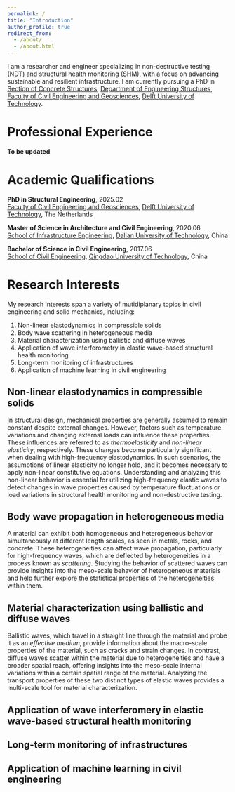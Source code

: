 ```yaml
---
permalink: /
title: "Introduction"
author_profile: true
redirect_from: 
  - /about/
  - /about.html
---
```


I am a researcher and engineer specializing in non-destructive testing (NDT) and structural health monitoring (SHM), with a focus on advancing sustainable and resilient infrastructure. I am currently pursuing a PhD in [Section of Concrete Structures](https://www.tudelft.nl/citg/over-faculteit/afdelingen/engineering-structures/sections-labs/concrete-structures), [Department of Engineering Structures](https://www.tudelft.nl/citg/over-faculteit/afdelingen/engineering-structures), [Faculty of Civil Engineering and Geosciences](https://www.tudelft.nl/en/ceg), [Delft University of Technology](https://www.tudelft.nl/).

Professional Experience
======
**To be updated**

Academic Qualifications
======
**PhD in Structural Engineering**, 2025.02  
[Faculty of Civil Engineering and Geosciences](https://www.tudelft.nl/en/ceg), [Delft University of Technology](https://www.tudelft.nl/), The Netherlands

**Master of Science in Architecture and Civil Engineering**, 2020.06  
[School of Infrastructure Engineering](https://sche.dlut.edu.cn/English.htm), [Dalian University of Technology](https://en.dlut.edu.cn/), China

**Bachelor of Science in Civil Engineering**, 2017.06  
[School of Civil Engineering](https://civil.qut.edu.cn/zwsy.htm), [Qingdao University of Technology](https://english.qut.edu.cn/), China

Research Interests
======
My research interests span a variety of mutidiplanary topics in civil engineering and solid mechanics, including:
1.  Non-linear elastodynamics in compressible solids
1.  Body wave scattering in heterogeneous media
1.  Material characterization using ballistic and diffuse waves
1.  Application of wave interferometry in elastic wave-based structural health monitoring
1.  Long-term monitoring of infrastructures
1.  Application of machine learning in civil engineering

Non-linear elastodynamics in compressible solids
------
In structural design, mechanical properties are generally assumed to remain constant despite external changes. However, factors such as temperature variations and changing external loads can influence these properties. These influences are referred to as *thermoelasticity* and *non-linear elasticity*, respectively. These changes become particularly significant when dealing with high-frequency elastodynamics. In such scenarios, the assumptions of linear elasticity no longer hold, and it becomes necessary to apply non-linear constitutive equations. Understanding and analyzing this non-linear behavior is essential for utilizing high-frequency elastic waves to detect changes in wave properties caused by temperature fluctuations or load variations in structural health monitoring and non-destructive testing.

Body wave propagation in heterogeneous media
------
A material can exhibit both homogeneous and heterogeneous behavior simultaneously at different length scales, as seen in metals, rocks, and concrete. These heterogeneities can affect wave propagation, particularly for high-frequency waves, which are deflected by heterogeneities in a process known as *scattering*. Studying the behavior of scattered waves can provide insights into the meso-scale behavior of heterogeneous materials and help further explore the statistical properties of the heterogeneities within them.

Material characterization using ballistic and diffuse waves
------
Ballistic waves, which travel in a straight line through the material and probe it as an *effective medium*, provide information about the macro-scale properties of the material, such as cracks and strain changes. In contrast, diffuse waves scatter within the material due to heterogeneities and have a broader spatial reach, offering insights into the meso-scale internal variations within a certain spatial range of the material. Analyzing the transport properties of these two distinct types of elastic waves provides a multi-scale tool for material characterization.

Application of wave interferomery in elastic wave-based structural health monitoring
------


Long-term monitoring of infrastructures
------


Application of machine learning in civil engineering
------

